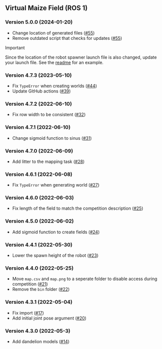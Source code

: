 ## Virtual Maize Field (ROS 1)

### Version 5.0.0 (2024-01-20)
* Change location of generated files ([#55](https://github.com/FieldRobotEvent/virtual_maize_field/pull/55))
* Remove outdated script that checks for updates ([#55](https://github.com/FieldRobotEvent/virtual_maize_field/pull/55))

> [!IMPORTANT]  
> Since the location of the robot spawner launch file is also changed, update your launch file. See the [readme](README.md) for an example.

### Version 4.7.3 (2023-05-10)
* Fix `TypeError` when creating worlds ([#44](https://github.com/FieldRobotEvent/virtual_maize_field/pull/44))
* Update GitHub actions ([#39](https://github.com/FieldRobotEvent/virtual_maize_field/pull/39))

### Version 4.7.2 (2022-06-10)
* Fix row width to be consistent ([#32](https://github.com/FieldRobotEvent/virtual_maize_field/pull/32))

### Version 4.7.1 (2022-06-10)
* Change sigmoid function to sinus ([#31](https://github.com/FieldRobotEvent/virtual_maize_field/pull/31))

### Version 4.7.0 (2022-06-09)
* Add litter to the mapping task ([#28](https://github.com/FieldRobotEvent/virtual_maize_field/pull/28))

### Version 4.6.1 (2022-06-08)
* Fix `TypeError` when generating world ([#27](https://github.com/FieldRobotEvent/virtual_maize_field/pull/27))

### Version 4.6.0 (2022-06-03)
* Fix length of the field to match the competition description ([#25](https://github.com/FieldRobotEvent/virtual_maize_field/pull/25))

### Version 4.5.0 (2022-06-02)
* Add sigmoid function to create fields ([#24](https://github.com/FieldRobotEvent/virtual_maize_field/pull/24))

### Version 4.4.1 (2022-05-30)
* Lower the spawn height of the robot ([#23](https://github.com/FieldRobotEvent/virtual_maize_field/pull/23))

### Version 4.4.0 (2022-05-25)
* Move `map.csv` and `map.png` to a seperate folder to disable access during competition ([#21](https://github.com/FieldRobotEvent/virtual_maize_field/pull/21))
* Remove the `bin` folder ([#22](https://github.com/FieldRobotEvent/virtual_maize_field/pull/22))

### Version 4.3.1 (2022-05-04)
* Fix import ([#17](https://github.com/FieldRobotEvent/virtual_maize_field/pull/17))
* Add initial joint pose argument ([#20](https://github.com/FieldRobotEvent/virtual_maize_field/pull/20))

### Version 4.3.0 (2022-05-3)
* Add dandelion models ([#14](https://github.com/FieldRobotEvent/virtual_maize_field/pull/14))

